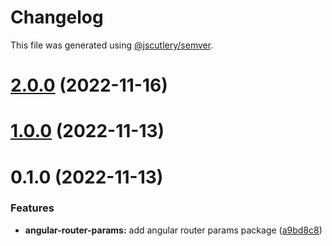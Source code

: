 # Changelog

This file was generated using [@jscutlery/semver](https://github.com/jscutlery/semver).

# [2.0.0](https://github.com/csutorasr/schaman/compare/angular-router-params-1.0.0...angular-router-params-2.0.0) (2022-11-16)



# [1.0.0](https://github.com/csutorasr/schaman/compare/angular-router-params-0.1.0...angular-router-params-1.0.0) (2022-11-13)



# 0.1.0 (2022-11-13)


### Features

* **angular-router-params:** add angular router params package ([a9bd8c8](https://github.com/csutorasr/schaman/commit/a9bd8c882951346a0b1f0ae4b728f3f16fa8e1da))
